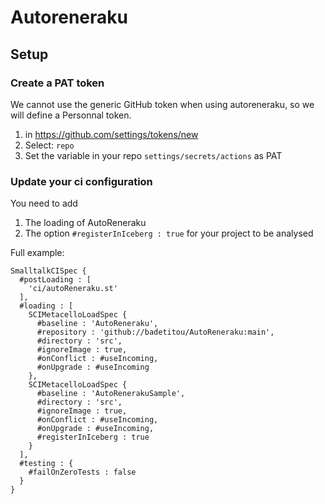 # Autoreneraku

## Setup

### Create a PAT token

We cannot use the generic GitHub token when using autoreneraku, so we will define a Personnal token.

1. in https://github.com/settings/tokens/new
2. Select: `repo`
3. Set the variable in your repo `settings/secrets/actions` as PAT

### Update your ci configuration

You need to add

1. The loading of AutoReneraku
2. The option `#registerInIceberg : true` for your project to be analysed

Full example:

```ston
SmalltalkCISpec {
  #postLoading : [
    'ci/autoReneraku.st'
  ],
  #loading : [
    SCIMetacelloLoadSpec {
      #baseline : 'AutoReneraku',
      #repository : 'github://badetitou/AutoReneraku:main',
      #directory : 'src',
      #ignoreImage : true,
      #onConflict : #useIncoming,
      #onUpgrade : #useIncoming
    },
    SCIMetacelloLoadSpec {
      #baseline : 'AutoRenerakuSample',
      #directory : 'src',
      #ignoreImage : true,
      #onConflict : #useIncoming,
      #onUpgrade : #useIncoming,
      #registerInIceberg : true
    }
  ],
  #testing : {
    #failOnZeroTests : false
  }
}
```
